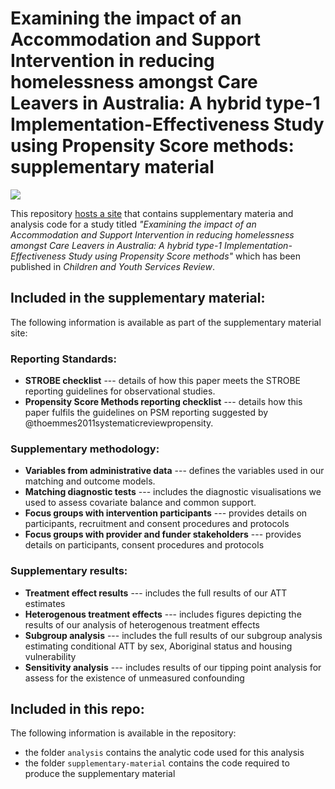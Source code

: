 # Examining the impact of an Accommodation and Support Intervention in reducing homelessness amongst Care Leavers in Australia: A hybrid type-1 Implementation-Effectiveness Study using Propensity Score methods: supplementary material

[![](https://zenodo.org/badge/DOI/10.5281/zenodo.15302511.svg)](https://doi.org/10.5281/zenodo.15302511)

This repository [hosts a site](https://davetayl-r.github.io/pyi-impact-study/pyi-impact-study-supplementary-material.html) that contains supplementary materia and analysis code for a study titled *"Examining the impact of an Accommodation and Support Intervention in reducing homelessness amongst Care Leavers in Australia: A hybrid type-1 Implementation-Effectiveness Study using Propensity Score methods"* which has been published in *Children and Youth Services Review*.

## Included in the supplementary material:

The following information is available as part of the supplementary material site:

### Reporting Standards:

- **STROBE checklist** --- details of how this paper meets the STROBE reporting guidelines for observational studies.  
- **Propensity Score Methods reporting checklist** --- details how this paper fulfils the guidelines on PSM reporting suggested by @thoemmes2011systematicreviewpropensity. 

### Supplementary methodology:

- **Variables from administrative data** --- defines the variables used in our matching and outcome models.
- **Matching diagnostic tests** --- includes the diagnostic visualisations we used to assess covariate balance and common support.
- **Focus groups with intervention participants** --- provides details on participants, recruitment and consent procedures and protocols
- **Focus groups with provider and funder stakeholders** --- provides details on participants, consent procedures and protocols

### Supplementary results:

- **Treatment effect results** --- includes the full results of our ATT estimates
- **Heterogenous treatment effects** --- includes figures depicting the results of our analysis of heterogenous treatment effects
- **Subgroup analysis** --- includes the full results of our subgroup analysis estimating conditional ATT by sex, Aboriginal status and housing vulnerability
- **Sensitivity analysis** --- includes results of our tipping point analysis for assess for the existence of unmeasured confounding

## Included in this repo:

The following information is available in the repository:

- the folder `analysis` contains the analytic code used for this analysis
- the folder `supplementary-material` contains the code required to produce the supplementary material
